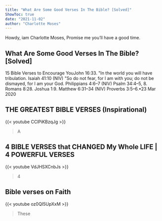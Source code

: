 ```yaml
---
title: "What Are Some Good Verses In The Bible? [Solved]"
ShowToc: true 
date: "2021-11-02"
author: "Charlotte Moses" 
---
```


Howdy, iam Charlotte Moses, Promise me you’ll have a good time.
## What Are Some Good Verses In The Bible? [Solved]
15 Bible Verses to Encourage YouJohn 16:33. "In the world you will have tribulation. 
 Isaiah 41:10 (NIV) "So do not fear, for I am with you; do not be dismayed, for I am your God. 
 Philippians 4:6–7 (NIV) 
 Psalm 34:4–5, 8. 
 Romans 8:28. 
 Joshua 1:9. 
 Matthew 6:31–34 (NIV) 
 Proverbs 3:5–6.•23 Mar 2020

## THE GREATEST BIBLE VERSES (Inspirational)
{{< youtube CClPiKBzqJg >}}
>A

## 4 BIBLE VERSES that CHANGED My Whole LIFE | 4 POWERFUL VERSES
{{< youtube VdJHSXCnbJs >}}
>4 

## Bible verses on Faith
{{< youtube oz0QI5UpXxM >}}
>These 

